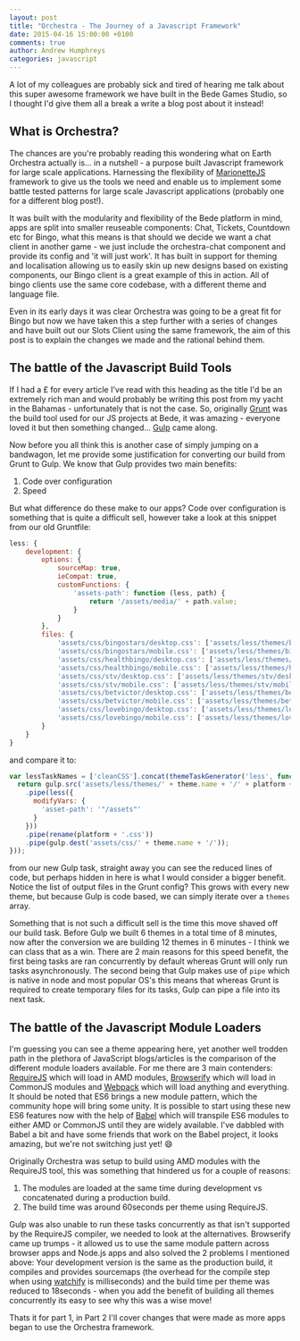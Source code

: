 ```yaml
---
layout: post
title: "Orchestra - The Journey of a Javascript Framework"
date: 2015-04-16 15:00:00 +0100
comments: true
author: Andrew Humphreys
categories: javascript
---
```



A lot of my colleagues are probably sick and tired of hearing me talk about this super awesome framework we have built in the Bede Games Studio, so I thought I'd give them all a break a write a blog post about it instead!

<!-- more -->

## What is Orchestra?

The chances are you're probably reading this wondering what on Earth Orchestra actually is... in a nutshell - a purpose built Javascript framework for large scale applications. Harnessing the flexibility of [MarionetteJS](http://marionettejs.com/) framework to give us the tools we need and enable us to implement some battle tested patterns for large scale Javascript applications (probably one for a different blog post!).

It was built with the modularity and flexibility of the Bede platform in mind, apps are split into smaller reuseable components: Chat, Tickets, Countdown etc for Bingo, what this means is that should we decide we want a chat client in another game - we just include the orchestra-chat component and provide its config and 'it will just work'. It has built in support for theming and localisation allowing us to easily skin up new designs based on existing components, our Bingo client is a great example of this in action. All of bingo clients use the same core codebase, with a different theme and language file.

Even in its early days it was clear Orchestra was going to be a great fit for Bingo but now we have taken this a step further with a series of changes and have built out our Slots Client using the same framework, the aim of this post is to explain the changes we made and the rational behind them.

## The battle of the Javascript Build Tools

If I had a £ for every article I've read with this heading as the title I'd be an extremely rich man and would probably be writing this post from my yacht in the Bahamas - unfortunately that is not the case. So, originally [Grunt](http://gruntjs.com) was the build tool used for our JS projects at Bede, it was amazing - everyone loved it but then something changed... [Gulp](http://gulpjs.com) came along.

Now before you all think this is another case of simply jumping on a bandwagon, let me provide some justification for converting our build from Grunt to Gulp. We know that Gulp provides two main benefits:

1. Code over configuration
2. Speed

But what difference do these make to our apps? Code over configuration is something that is quite a difficult sell, however take a look at this snippet from our old Gruntfile:

```js
less: {
  	development: {
	    options: {
	      	sourceMap: true,
	      	ieCompat: true,
	      	customFunctions: {
	        	'assets-path': function (less, path) {
		          	return '/assets/media/' + path.value;
		        }
	      	}
	    },
	    files: {
	      	'assets/css/bingostars/desktop.css': ['assets/less/themes/bingostars/desktop/main.less'],
	      	'assets/css/bingostars/mobile.css': ['assets/less/themes/bingostars/mobile/main.less'],
	      	'assets/css/healthbingo/desktop.css': ['assets/less/themes/healthbingo/desktop/main.less'],
	      	'assets/css/healthbingo/mobile.css': ['assets/less/themes/healthbingo/mobile/main.less'],
	      	'assets/css/stv/desktop.css': ['assets/less/themes/stv/desktop/main.less'],
	      	'assets/css/stv/mobile.css': ['assets/less/themes/stv/mobile/main.less'],
	      	'assets/css/betvictor/desktop.css': ['assets/less/themes/betvictor/desktop/main.less'],
	      	'assets/css/betvictor/mobile.css': ['assets/less/themes/betvictor/mobile/main.less'],
	      	'assets/css/lovebingo/desktop.css': ['assets/less/themes/lovebingo/desktop/main.less'],
	      	'assets/css/lovebingo/mobile.css': ['assets/less/themes/lovebingo/mobile/main.less']
	    }
  	}
}
```

and compare it to:

```js
var lessTaskNames = ['cleanCSS'].concat(themeTaskGenerator('less', function (theme, platform) {
  return gulp.src('assets/less/themes/' + theme.name + '/' + platform + '/main.less')
    .pipe(less({
      modifyVars: {
        'asset-path': '"/assets"'
      }
    }))
    .pipe(rename(platform + '.css'))
    .pipe(gulp.dest('assets/css/' + theme.name + '/'));
}));

```

from our new Gulp task, straight away you can see the reduced lines of code, but perhaps hidden in here is what I would consider a bigger benefit. Notice the list of output files in the Grunt config? This grows with every new theme, but because Gulp is code based, we can simply iterate over a `themes` array. 

Something that is not such a difficult sell is the time this move shaved off our build task. Before Gulp we built 6 themes in a total time of 8 minutes, now after the conversion we are building 12 themes in 6 minutes - I think we can class that as a win. There are 2 main reasons for this speed benefit, the first being tasks are ran concurrently by default whereas Grunt will only run tasks asynchronously. The second being that Gulp makes use of `pipe` which is native in node and most popular OS's this means that whereas Grunt is required to create temporary files for its tasks, Gulp can pipe a file into its next task.

## The battle of the Javascript Module Loaders

I'm guessing you can see a theme appearing here, yet another well trodden path in the plethora of JavaScript blogs/articles is the comparison of the different module loaders available. For me there are 3 main contenders: [RequireJS](http://requirejs.org) which will load in AMD modules, [Browserify](http://browserify.org) which will load in CommonJS modules and [Webpack](http://webpack.github.io) which will load anything and everything. It should be noted that ES6 brings a new module pattern, which the community hope will bring some unity. It is possible to start using these new ES6 features now with the help of [Babel](http://babeljs.io/) which will transpile ES6 modules to either AMD or CommonJS until they are widely available. I've dabbled with Babel a bit and have some friends that work on the Babel project, it looks amazing, but we're not switching just yet! :smile:

Originally Orchestra was setup to build using AMD modules with the RequireJS tool, this was something that hindered us for a couple of reasons:

1. The modules are loaded at the same time during development vs concatenated during a production build.
2. The build time was around 60seconds per theme using RequireJS.

Gulp was also unable to run these tasks concurrently as that isn't supported by the RequireJS compiler, we needed to look at the alternatives. Browserify came up trumps - it allowed us to use the same module pattern across browser apps and Node.js apps and also solved the 2 problems I mentioned above: Your development version is the same as the production build, it compiles and provides sourcemaps (the overhead for the compile step when using [watchify](https://github.com/substack/watchify) is milliseconds) and the build time per theme was reduced to 18seconds - when you add the benefit of building all themes concurrently its easy to see why this was a wise move!

Thats it for part 1, in Part 2 I'll cover changes that were made as more apps began to use the Orchestra framework.




